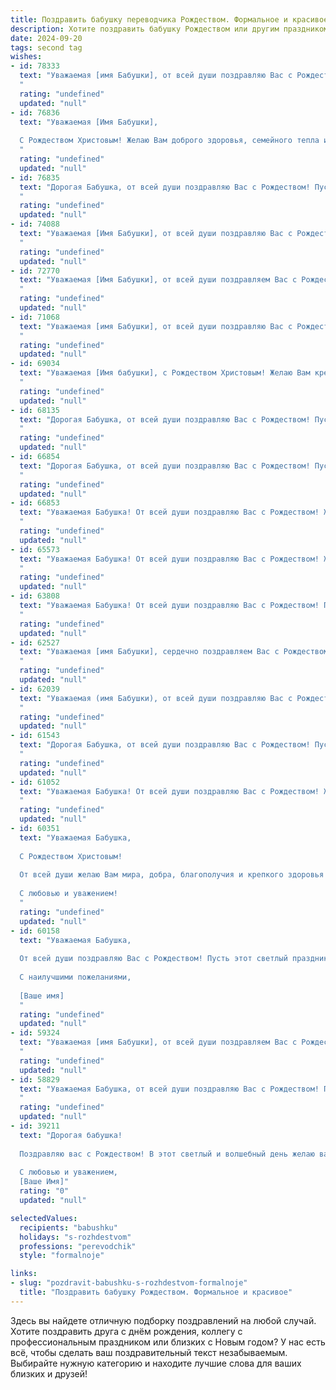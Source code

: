 ```yaml
---
title: Поздравить бабушку переводчика Рождеством. Формальное и красивое
description: Хотите поздравить бабушку Рождеством или другим праздником? Наш ИИ создаст незабываемое поздравление, а вы обязательно выделитесь среди других.  
date: 2024-09-20
tags: second tag
wishes:
- id: 78333
  text: "Уважаемая [имя Бабушки], от всей души поздравляю Вас с Рождеством! Желаю Вам крепкого здоровья, душевного тепла, мирного неба над головой и благополучия в Новом году. Пусть эти праздничные дни будут наполнены радостью,  теплотой семейного очага и  светлыми надеждами.
  "
  rating: "undefined"
  updated: "null"
- id: 76836
  text: "Уважаемая [Имя Бабушки],
  
  С Рождеством Христовым! Желаю Вам доброго здоровья, семейного тепла и радости, мирного неба над головой и благополучия в наступающем году. Пусть грядущий год принесет Вам вдохновение, новые интересные переводы и благодарных читателей.
  "
  rating: "undefined"
  updated: "null"
- id: 76835
  text: "Дорогая Бабушка, от всей души поздравляю Вас с Рождеством! Пусть этот светлый праздник принесет Вам здоровье, благополучие и радость. Желаю Вам долгих лет жизни, наполненных любовью, счастьем и гармонией. Пусть Ваше сердце всегда будет согрето теплотой родных и близких.
  "
  rating: "undefined"
  updated: "null"
- id: 74088
  text: "Уважаемая [Имя Бабушки], от всей души поздравляю Вас с Рождеством! Пусть этот светлый праздник принесет Вам мир, благополучие и праздничное настроение. Желаю Вам крепкого здоровья, семейного тепла и душевного покоя. Пусть рождественское чудо согреет Вас своей любовью!
  "
  rating: "undefined"
  updated: "null"
- id: 72770
  text: "Уважаемая [Имя Бабушки], от всей души поздравляем Вас с Рождеством Христовым! Пусть этот светлый праздник принесет в Ваш дом мир, благополучие и радость! Желаем Вам крепкого здоровья, душевного тепла и всех благ! Пусть Ваш талант переводчика продолжает радовать окружающих, а жизнь будет наполнена приятными моментами и добрыми делами!
  "
  rating: "undefined"
  updated: "null"
- id: 71068
  text: "Уважаемая [имя Бабушки], от всей души поздравляю Вас с Рождеством Христовым! Пусть этот светлый праздник принесет Вам здоровье, мир, благополучие и радость! Желаю, чтобы Ваша жизнь была наполнена любовью близких, счастьем и душевным спокойствием. Пусть Божье благословение всегда будет с Вами!
  "
  rating: "undefined"
  updated: "null"
- id: 69034
  text: "Уважаемая [Имя бабушки], с Рождеством Христовым! Желаю Вам крепкого здоровья, душевного тепла и праздничного настроения. Пусть Рождественские чудеса наполнят Ваш дом счастьем и уютом!
  "
  rating: "undefined"
  updated: "null"
- id: 68135
  text: "Дорогая Бабушка, от всей души поздравляю Вас с Рождеством! Пусть этот светлый праздник принесет Вам мир, любовь и радость. Желаю Вам крепкого здоровья, долголетия и благополучия. Спасибо Вам за Ваш нелегкий труд переводчика, за Ваши знания и мудрость.
  "
  rating: "undefined"
  updated: "null"
- id: 66854
  text: "Дорогая Бабушка, от всей души поздравляю Вас с Рождеством! Пусть этот светлый праздник принесет в Ваш дом мир, любовь и благополучие. Желаю Вам крепкого здоровья, бодрости духа и радости от общения с близкими.
  "
  rating: "undefined"
  updated: "null"
- id: 66853
  text: "Уважаемая Бабушка! От всей души поздравляю Вас с Рождеством! Желаю Вам крепкого здоровья, душевного тепла, благополучия и мирного неба над головой. Пусть этот светлый праздник принесет в Ваш дом радость, любовь и  уют.
  "
  rating: "undefined"
  updated: "null"
- id: 65573
  text: "Уважаемая Бабушка! От всей души поздравляю Вас с Рождеством! Желаю Вам крепкого здоровья, душевного тепла, благополучия и радости в этот светлый праздник. Спасибо Вам за Ваш труд переводчика, который, я уверен, приносит пользу многим людям. Пусть Рождество принесет Вам мир, любовь и светлые надежды!
  "
  rating: "undefined"
  updated: "null"
- id: 63808
  text: "Уважаемая Бабушка! От всей души поздравляю Вас с Рождеством! Пусть этот светлый праздник принесет в Ваш дом тепло, мир и благополучие. Желаю Вам крепкого здоровья, семейного счастья и душевного спокойствия. Пусть каждый день дарит Вам радость и новые приятные открытия!
  "
  rating: "undefined"
  updated: "null"
- id: 62527
  text: "Уважаемая [имя Бабушки], сердечно поздравляем Вас с Рождеством! Пусть этот светлый праздник принесет в Ваш дом мир, радость и благополучие. Желаем Вам крепкого здоровья, душевного тепла и благоденствия. Пусть Ваш труд переводчика всегда будет востребован, а слова, которые Вы передаете, будут поняты и приняты с благодарностью. С Рождеством!
  "
  rating: "undefined"
  updated: "null"
- id: 62039
  text: "Уважаемая (имя Бабушки), от всей души поздравляю Вас с Рождеством! Желаю Вам крепкого здоровья,  радости, мира и благополучия в новом году. Пусть Ваш дом всегда будет полон тепла, любви и добрых  новостей. Пусть Рождество принесет Вам светлые надежды, а все Ваши переводы  будут точными и успешными.
  "
  rating: "undefined"
  updated: "null"
- id: 61543
  text: "Дорогая Бабушка, от всей души поздравляю Вас с Рождеством! Пусть этот светлый праздник принесет в Вашу жизнь мир, радость и благополучие. Желаю Вам крепкого здоровья, тепла семейного очага и всегда светлых надежд.
  "
  rating: "undefined"
  updated: "null"
- id: 61052
  text: "Уважаемая Бабушка! От всей души поздравляю Вас с Рождеством! Желаю Вам в этот светлый праздник  крепкого здоровья, семейного тепла и уюта, а также вдохновения и новых вершин в Вашей профессии переводчика. Пусть Новый год принесет Вам много радостных событий и исполнения всех желаний!
  "
  rating: "undefined"
  updated: "null"
- id: 60351
  text: "Уважаемая Бабушка,
  
  С Рождеством Христовым!
  
  От всей души желаю Вам мира, добра, благополучия и крепкого здоровья в Новом году. Пусть Ваша жизнь будет наполнена радостью, теплом семейного очага и  светлыми событиями.
  
  С любовью и уважением!
  "
  rating: "undefined"
  updated: "null"
- id: 60158
  text: "Уважаемая Бабушка,
  
  От всей души поздравляю Вас с Рождеством! Пусть этот светлый праздник принесет Вам мир, радость и благополучие. Желаю Вам крепкого здоровья, тепла семейного очага и исполнения всех желаний.
  
  С наилучшими пожеланиями,
  
  [Ваше имя]
  "
  rating: "undefined"
  updated: "null"
- id: 59324
  text: "Уважаемая [имя Бабушки], от всей души поздравляем Вас с Рождеством Христовым! Желаем Вам крепкого здоровья, душевного спокойствия и благополучия в Новом году. Пусть тепло и свет Рождественской звезды согреют Ваш дом и принесут мир и радость в Вашу жизнь.  Пусть работа переводчика, которая несет свет знаний и  понимания между людьми, приносит Вам удовлетворение и признание. С Рождеством!
  "
  rating: "undefined"
  updated: "null"
- id: 58829
  text: "Уважаемая Бабушка, от всей души поздравляю Вас с Рождеством! Пусть этот светлый праздник принесет в Ваш дом мир, любовь и благополучие. Желаю Вам крепкого здоровья, душевного спокойствия и радости от общения с близкими. Счастья Вам и долгих лет!
  "
  rating: "undefined"
  updated: "null"
- id: 39211
  text: "Дорогая бабушка!
  
  Поздравляю вас с Рождеством! В этот светлый и волшебный день желаю вам здоровья, любви и душевного покоя. Пусть каждый миг будет наполнен счастьем, теплом и радостью. Ваш мудрый переводчикский опыт вдохновляет не только меня, но и всех, кто вас окружает. Пусть в вашем доме царит благодать, а в сердце — вера в чудеса.
  
  С любовью и уважением,
  [Ваше Имя]"
  rating: "0"
  updated: "null"

selectedValues:
  recipients: "babushku"
  holidays: "s-rozhdestvom"
  professions: "perevodchik"
  style: "formalnoje"

links:
- slug: "pozdravit-babushku-s-rozhdestvom-formalnoje"
  title: "Поздравить бабушку Рождеством. Формальное и красивое"
---
```


Здесь вы найдете отличную подборку поздравлений на любой случай. 
Хотите поздравить друга с днём рождения, коллегу с профессиональным праздником или близких с Новым годом? У нас есть всё, чтобы сделать ваш поздравительный текст незабываемым. Выбирайте нужную категорию и находите лучшие слова для ваших близких и друзей!
